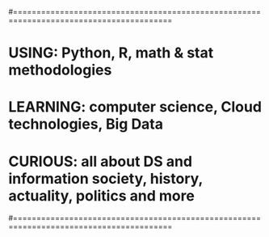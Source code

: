 #========================================================================================
#     USING:  Python, R, math & stat methodologies
#  LEARNING:  computer science, Cloud technologies, Big Data
#   CURIOUS:  all about DS and information society, history, actuality, politics and more
#========================================================================================
